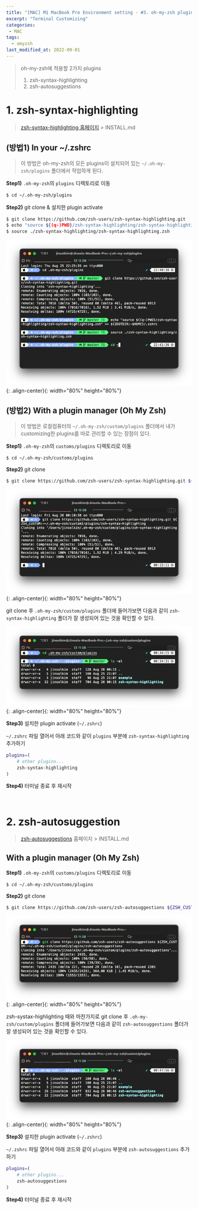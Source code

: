 ```yaml
---
title: "[MAC] M1 MacBook Pro Environment setting - #3. oh-my-zsh plugins"
excerpt: "Terminal Customizing"
categories:
 - MAC
tags:
  - omyzsh
last_modified_at: 2022-09-01
---
```


> oh-my-zsh에 적용할 2가지 plugins <br>
> 1. zsh-syntax-highlighting <br>
> 2. zsh-autosuggestions

# 1. zsh-syntax-highlighting

> [zsh-syntax-highlighting 홈페이지](https://github.com/zsh-users/zsh-syntax-highlighting) > INSTALL.md

## (방법1) In your ~/.zshrc

> 이 방법은 oh-my-zsh의 모든 plugins이 설치되어 있는 `~/.oh-my-zsh/plugins` 폴더에서 작업하게 된다.

**Step1)** `.oh-my-zsh`의 `plugins` 디렉토리로 이동

```bash
$ cd ~/.oh-my-zsh/plugins
```

**Step2)** git clone & 설치한 plugin activate

```bash
$ git clone https://github.com/zsh-users/zsh-syntax-highlighting.git
$ echo "source ${(q-)PWD}/zsh-syntax-highlighting/zsh-syntax-highlighting.zsh" >> ${ZDOTDIR:-$HOME}/.zshrc
$ source ./zsh-syntax-highlighting/zsh-syntax-highlighting.zsh
```

![image01](/assets/images/2022-09-01-ohmyzsh_01.png){: .align-center}{: width="80%" height="80%"}

## (방법2) With a plugin manager (Oh My Zsh)

> 이 방법은 로컬컴퓨터의 `~/.oh-my-zsh/custom/plugins` 폴더에서 내가 customizing한 plugins를 따로 관리할 수 있는 장점이 있다.

**Step1)** `.oh-my-zsh`의 `customs/plugins` 디렉토리로 이동

```bash
$ cd ~/.oh-my-zsh/customs/plugins
```

**Step2)** git clone
    
```bash
$ git clone https://github.com/zsh-users/zsh-syntax-highlighting.git ${ZSH_CUSTOM:-~/.oh-my-zsh/custom}/plugins/zsh-syntax-highlighting
```

![image02](/assets/images/2022-09-01-ohmyzsh_02.png){: .align-center}{: width="80%" height="80%"}

git clone 후 `.oh-my-zsh/custom/plugins` 폴더에 들어가보면 다음과 같이 `zsh-syntax-highlighting` 폴더가 잘 생성되어 있는 것을 확인할 수 있다.

![image03](/assets/images/2022-09-01-ohmyzsh_03.png){: .align-center}{: width="80%" height="80%"}

**Step3)** 설치한 plugin activate (`~/.zshrc`)
    
`~/.zshrc` 파일 열어서 아래 코드와 같이 `plugins` 부분에 `zsh-syntax-highlighting` 추가하기

```bash
plugins=( 
    # other plugins...
    zsh-syntax-highlighting
)
```

**Step4)** 터미널 종료 후 재시작

<br>

# 2. zsh-autosuggestion

> [zsh-autosuggestions](https://github.com/zsh-users/zsh-autosuggestions) 홈페이지 > INSTALL.md

## With a plugin manager (Oh My Zsh)


**Step1)** `.oh-my-zsh`의 `customs/plugins` 디렉토리로 이동

```bash
$ cd ~/.oh-my-zsh/customs/plugins
```

**Step2)** git clone

```bash
$ git clone https://github.com/zsh-users/zsh-autosuggestions ${ZSH_CUSTOM:-~/.oh-my-zsh/custom}/plugins/zsh-autosuggestions
```
    
![image04](/assets/images/2022-09-01-ohmyzsh_04.png){: .align-center}{: width="80%" height="80%"}

zsh-systax-highlighting 때와 마찬가지로 git clone 후 `.oh-my-zsh/custom/plugins` 폴더에 들어가보면 다음과 같이 `zsh-autosuggestions` 폴더가 잘 생성되어 있는 것을 확인할 수 있다.

![image05](/assets/images/2022-09-01-ohmyzsh_05.png){: .align-center}{: width="80%" height="80%"}
    
**Step3)** 설치한 plugin activate (`~/.zshrc`)
    
`~/.zshrc` 파일 열어서 아래 코드와 같이 `plugins` 부분에 `zsh-autosuggestions` 추가하기

```bash
plugins=( 
    # other plugins...
    zsh-autosuggestions
)
```
    
**Step4)** 터미널 종료 후 재시작
